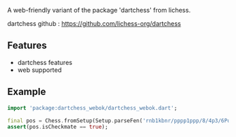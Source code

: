 A web-friendly variant of the package 'dartchess' from lichess.

dartchess github : https://github.com/lichess-org/dartchess

## Features

- dartchess features
- web supported

## Example

```dart
import 'package:dartchess_webok/dartchess_webok.dart';

final pos = Chess.fromSetup(Setup.parseFen('rnb1kbnr/pppp1ppp/8/4p3/6Pq/5P2/PPPPP2P/RNBQKBNR w QKqk - 1 3'));
assert(pos.isCheckmate == true);
```
